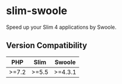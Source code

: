 # slim-swoole
Speed up your Slim 4 applications by Swoole.

## Version Compatibility

| PHP     | Slim | Swoole  |
|:-------:|:-------:|:-------:|
| >=7.2 | >=5.5    | >=4.3.1 |
